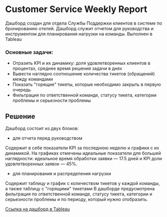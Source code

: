# Customer Service Weekly Report

Дашборд создан для отдела Службы Поддержки клиентов в системе по бронированию отелей. Дашборд служит отчетом для руководства и инструментом для планирования нагрузки на команды.
Выполнен в Tableau

### Основные задачи:
- Отразить KPI и их динамику: доля удовлетворенных клиентов в процентах, среднее время решения задачи в днях
- Вывести наглядно соотношение количества тикетов (обращений) между командами
- Показать "горящие" тикеты, которые необходимо закрыть в первую очередь
- Фильтрация по ответственной команде, статусу тикета, категории проблемы и серьезности проблемы


## Решение

Дашборд состоит из двух блоков: 
- для отчета перед руководством  

Содержит в себе показатели KPI за последнюю неделю и графики с их динамикой. На графиках отмечены идеальные показатели для большей наглядности: идеальное время обработки заявки — 17.5 дней и KPI доли удовлетворенных заявок — 45%.

- для планирования и распределения нагрузки  

Содержит таблицу и график с количеством тикетов у каждой команды, а также таблицу с "горящими" тикетами
В дашборде предусмотрена фильтрация по ответственной команде, статусу тикета, категории и серьезности проблемы и по периоду, который нужно отобразить.

[Ссылка на дашборд в Tableau](https://public.tableau.com/views/CustomerServiceWeeklyReport2/CustomerServiceDashboard?:language=en-US&:sid=&:display_count=n&:origin=viz_share_link)
